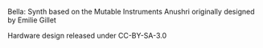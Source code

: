 Bella: Synth based on the Mutable Instruments Anushri originally designed by Emilie Gillet

Hardware design released under CC-BY-SA-3.0

